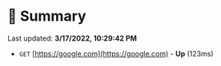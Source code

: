 # 📖 Summary
Last updated: **3/17/2022, 10:29:42 PM**

- `GET` [https://google.com](https://google.com) - **Up** (123ms)
